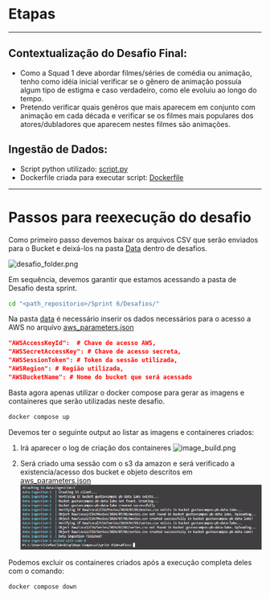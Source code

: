 # Etapas

---

## Contextualização do Desafio Final:

* Como a Squad 1 deve abordar filmes/séries de comédia ou animação, tenho como idéia inicial verificar se o gênero de animação possuía algum tipo de estigma e caso verdadeiro, como ele evoluiu ao longo do tempo.
* Pretendo verificar quais genêros que mais aparecem em conjunto com animação em cada década e verificar se os filmes mais populares dos atores/dubladores que aparecem nestes filmes são animações.

## Ingestão de Dados:

* Script python utilizado: [script.py](data-ingestion/script.py)
* Dockerfile criada para executar script: [Dockerfile](data-ingestion/Dockerfile)

---

# Passos para reexecução do desafio

Como primeiro passo devemos baixar os arquivos CSV que serão enviados para o Bucket e deixá-los na pasta [Data](data/) dentro de desafios.

![desafio_folder.png](../Evidências/desafio_folder.png)

Em sequência, devemos garantir que estamos acessando a pasta de Desafio desta sprint.

```bash
cd "<path_repositorio>/Sprint 6/Desafios/"
```

Na pasta [data](data/) é necessário inserir os dados necessários para o acesso a AWS no arquivo [aws_parameters.json](data/aws_parameters.json)

```json
"AWSAccessKeyId":  # Chave de acesso AWS,
"AWSSecretAccessKey": # Chave de acesso secreta,
"AWSSessionToken": # Token da sessão utilizada,
"AWSRegion": # Região utilizada,
"AWSBucketName": # Nome do bucket que será acessado
```
Basta agora apenas utilizar o docker compose para gerar as imagens e containeres que serão utilizadas neste desafio.

```bash
docker compose up
```

Devemos ter o seguinte output ao listar as imagens e containeres criados:

1. Irá aparecer o log de criação dos containeres
![image_build.png](../Evidências/image_build.png)


3. Será criado uma sessão com o s3 da amazon e será verificado a existencia/acesso dos bucket e objeto descritos em [aws_parameters.json](data/aws_parameters.json)
![no_bucket_compose.png](../Evidências/no_bucket_compose.png)

Podemos excluir os containeres criados após a execução completa deles com o comando:
```bash
docker compose down
```